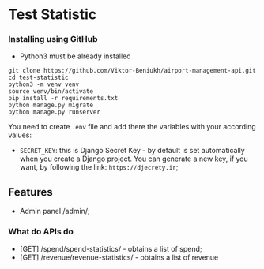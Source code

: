 # Test Statistic


### Installing using GitHub

- Python3 must be already installed


```shell
git clone https://github.com/Viktor-Beniukh/airport-management-api.git
cd test-statistic
python3 -m venv venv
source venv/bin/activate
pip install -r requirements.txt
python manage.py migrate
python manage.py runserver   
```
You need to create `.env` file and add there the variables with your according values:
- `SECRET_KEY`: this is Django Secret Key - by default is set automatically when you create a Django project.
                You can generate a new key, if you want, by following the link: `https://djecrety.ir`;

  
## Features

- Admin panel /admin/;


### What do APIs do

- [GET] /spend/spend-statistics/ - obtains a list of spend;
- [GET] /revenue/revenue-statistics/ - obtains a list of revenue
